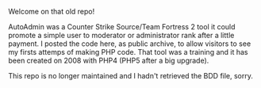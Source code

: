 Welcome on that old repo!

AutoAdmin was a Counter Strike Source/Team Fortress 2 tool it could promote a simple user to moderator or administrator rank after a little payment.
I posted the code here, as public archive, to allow visitors to see my firsts attemps of making PHP code.
That tool was a training and it has been created on 2008 with PHP4 (PHP5 after a big upgrade).

This repo is no longer maintained and I hadn't retrieved the BDD file, sorry.

